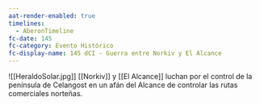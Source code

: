 ```yaml
---
aat-render-enabled: true
timelines:
  - AberonTimeline
fc-date: 145
fc-category: Evento Histórico
fc-display-name: 145 dCI - Guerra entre Norkiv y El Alcance
---
```

![[HeraldoSolar.jpg]]
[[Norkiv]] y [[El Alcance]] luchan por el control de la península de Celangost en un afán del Alcance de controlar las rutas comerciales norteñas.
